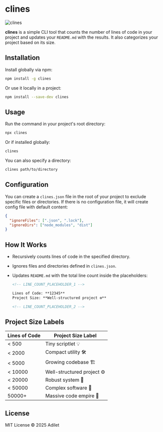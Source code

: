 # clines

![clines](https://img.shields.io/badge/Code%20Lines-Counter-blue)

**clines** is a simple CLI tool that counts the number of lines of code in your project and updates your `README.md` with the results. It also categorizes your project based on its size.

## Installation

Install globally via npm:

```sh
npm install -g clines
```

Or use it locally in a project:

```sh
npm install --save-dev clines
```

## Usage

Run the command in your project's root directory:

```sh
npx clines
```

Or if installed globally:

```sh
clines
```

You can also specify a directory:

```sh
clines path/to/directory
```

## Configuration

You can create a `clines.json` file in the root of your project to exclude specific files or directories. If there is no configuration file, it will create config file with default content:

```json
{
  "ignoreFiles": [".json", ".lock"],
  "ignoreDirs": ["node_modules", "dist"]
}
```

## How It Works

- Recursively counts lines of code in the specified directory.
- Ignores files and directories defined in `clines.json`.
- Updates `README.md` with the total line count inside the placeholders:

  ```md
  <!-- LINE_COUNT_PLACEHOLDER_1 -->

  Lines of Code: **12345**  
  Project Size: **Well-structured project ⚙️**

  <!-- LINE_COUNT_PLACEHOLDER_2 -->
  ```

## Project Size Labels

| Lines of Code | Project Size Label         |
| ------------- | -------------------------- |
| < 500         | Tiny scriptlet 💡          |
| < 2000        | Compact utility 🛠️         |
| < 5000        | Growing codebase 🏗️        |
| < 10000       | Well-structured project ⚙️ |
| < 20000       | Robust system 🔬           |
| < 50000       | Complex software 🏢        |
| 50000+        | Massive code empire 🌌     |

## License

MIT License © 2025 Adilet
